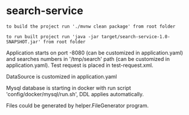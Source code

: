 # search-service
```
to build the project run './mvnw clean package' from root folder
```
```
to run built project run 'java -jar target/search-service-1.0-SNAPSHOT.jar' from root folder
```

Application starts on port -8080 (can be customized in application.yaml) and searches numbers in '/tmp/search' path (can be customized in application.yaml). 
Test request is placed in test-request.xml.

DataSource is customized in application.yaml

Mysql database is starting in docker with run script 'config/docker/mysql/run.sh', DDL applies automatically.

Files could be generated by helper.FileGenerator program.